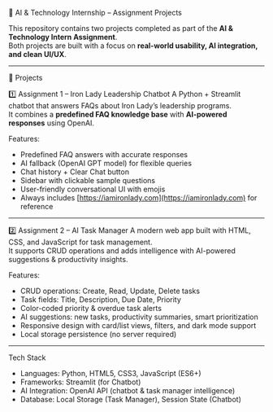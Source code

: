  🚀 AI & Technology Internship – Assignment Projects

This repository contains two projects completed as part of the **AI & Technology Intern Assignment**.  
Both projects are built with a focus on **real-world usability, AI integration, and clean UI/UX**.

---

 📂 Projects

 1️⃣ Assignment 1 – Iron Lady Leadership Chatbot
A Python + Streamlit chatbot that answers FAQs about Iron Lady’s leadership programs.  
It combines a **predefined FAQ knowledge base** with **AI-powered responses** using OpenAI.  

Features:
- Predefined FAQ answers with accurate responses  
- AI fallback (OpenAI GPT model) for flexible queries  
- Chat history + Clear Chat button  
- Sidebar with clickable sample questions  
- User-friendly conversational UI with emojis  
- Always includes [https://iamironlady.com](https://iamironlady.com) for reference  


---

 2️⃣ Assignment 2 – AI Task Manager
A modern web app built with HTML, CSS, and JavaScript for task management.  
It supports CRUD operations and adds intelligence with AI-powered suggestions & productivity insights.  

 Features:
- CRUD operations: Create, Read, Update, Delete tasks  
- Task fields: Title, Description, Due Date, Priority  
- Color-coded priority & overdue task alerts  
- AI suggestions: new tasks, productivity summaries, smart prioritization  
- Responsive design with card/list views, filters, and dark mode support  
- Local storage persistence (no server required)  

---

Tech Stack
- Languages: Python, HTML5, CSS3, JavaScript (ES6+)  
- Frameworks: Streamlit (for Chatbot)  
- AI Integration: OpenAI API (chatbot & task manager intelligence)  
- Database: Local Storage (Task Manager), Session State (Chatbot)  


